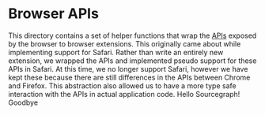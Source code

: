 # Browser APIs

This directory contains a set of helper functions that wrap the [APIs](https://developer.mozilla.org/en-US/docs/Mozilla/Add-ons/WebExtensions/API) exposed by the browser to browser extensions. This originally came about while implementing support for Safari. Rather than write an entirely new extension, we wrapped the APIs and implemented pseudo support for these APIs in Safari. At this time, we no longer support Safari, however we have kept these because there are still differences in the APIs between Chrome and Firefox. This abstraction also allowed us to have a more type safe interaction with the APIs in actual application code.
Hello Sourcegraph!
Goodbye

